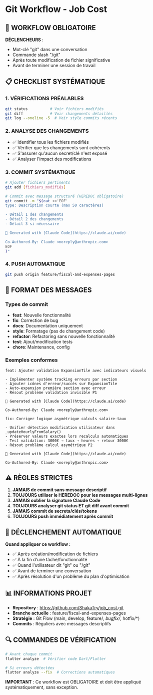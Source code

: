 # Git Workflow - Job Cost

## 🔄 WORKFLOW OBLIGATOIRE

**DÉCLENCHEURS** : 
- Mot-clé "git" dans une conversation
- Commande slash "/git"
- Après toute modification de fichier significative
- Avant de terminer une session de travail

## 📋 CHECKLIST SYSTÉMATIQUE

### 1. **VÉRIFICATIONS PRÉALABLES**
```bash
git status          # Voir fichiers modifiés
git diff            # Voir changements détaillés  
git log --oneline -5  # Voir style commits récents
```

### 2. **ANALYSE DES CHANGEMENTS**
- ✅ Identifier tous les fichiers modifiés
- ✅ Vérifier que les changements sont cohérents
- ✅ S'assurer qu'aucun secret/clé n'est exposé
- ✅ Analyser l'impact des modifications

### 3. **COMMIT SYSTÉMATIQUE**
```bash
# Ajouter fichiers pertinents
git add [fichiers_modifiés]

# Commit avec message structuré (HEREDOC obligatoire)
git commit -m "$(cat <<'EOF'
type: Description courte (max 50 caractères)

- Détail 1 des changements
- Détail 2 des changements  
- Détail 3 si nécessaire

🤖 Generated with [Claude Code](https://claude.ai/code)

Co-Authored-By: Claude <noreply@anthropic.com>
EOF
)"
```

### 4. **PUSH AUTOMATIQUE**
```bash
git push origin feature/fiscal-and-expenses-pages
```

## 📝 FORMAT DES MESSAGES

### Types de commit
- **feat**: Nouvelle fonctionnalité
- **fix**: Correction de bug
- **docs**: Documentation uniquement
- **style**: Formatage (pas de changement code)
- **refactor**: Refactoring sans nouvelle fonctionnalité
- **test**: Ajout/modification tests
- **chore**: Maintenance, config

### Exemples conformes
```
feat: Ajouter validation ExpansionTile avec indicateurs visuels

- Implémenter système tracking erreurs par section
- Ajouter icônes d'erreur/succès sur ExpansionTile  
- Auto-expansion première section avec erreur
- Résout problème validation invisible P1

🤖 Generated with [Claude Code](https://claude.ai/code)

Co-Authored-By: Claude <noreply@anthropic.com>
```

```
fix: Corriger logique asymétrique calculs salaire-taux

- Unifier détection modification utilisateur dans _updateHourlyFromSalary()
- Préserver valeurs exactes lors recalculs automatiques
- Test validation: 3000€ → taux → heures → retour 3000€
- Résout problème calcul asymétrique P2

🤖 Generated with [Claude Code](https://claude.ai/code)

Co-Authored-By: Claude <noreply@anthropic.com>
```

## ⚠️ RÈGLES STRICTES

1. **JAMAIS de commit sans message descriptif**
2. **TOUJOURS utiliser le HEREDOC pour les messages multi-lignes**
3. **JAMAIS oublier la signature Claude Code**
4. **TOUJOURS analyser git status ET git diff avant commit**
5. **JAMAIS commit de secrets/clés/tokens**
6. **TOUJOURS push immédiatement après commit**

## 🎯 DÉCLENCHEMENT AUTOMATIQUE

**Quand appliquer ce workflow :**
- ✅ Après création/modification de fichiers
- ✅ À la fin d'une tâche/fonctionnalité
- ✅ Quand l'utilisateur dit "git" ou "/git"
- ✅ Avant de terminer une conversation
- ✅ Après résolution d'un problème du plan d'optimisation

## 📊 INFORMATIONS PROJET

- **Repository** : https://github.com/ShakaTry/job_cost.git
- **Branche actuelle** : feature/fiscal-and-expenses-pages  
- **Stratégie** : Git Flow (main, develop, feature/*, bugfix/*, hotfix/*)
- **Commits** : Réguliers avec messages descriptifs

## 🔍 COMMANDES DE VÉRIFICATION

```bash
# Avant chaque commit
flutter analyze  # Vérifier code Dart/Flutter

# Si erreurs détectées
flutter analyze --fix  # Corrections automatiques
```

**IMPORTANT** : Ce workflow est OBLIGATOIRE et doit être appliqué systématiquement, sans exception.